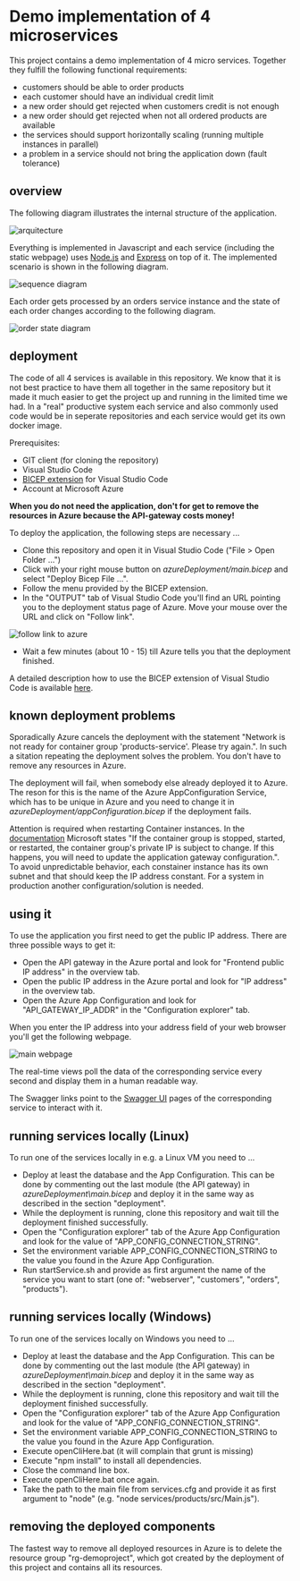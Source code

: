 # Demo implementation of 4 microservices

This project contains a demo implementation of 4 micro services. Together they fulfill the following functional requirements:

* customers should be able to order products
* each customer should have an individual credit limit
* a new order should get rejected when customers credit is not enough
* a new order should get rejected when not all ordered products are available
* the services should support horizontally scaling (running multiple instances in parallel)
* a problem in a service should not bring the application down (fault tolerance)

## overview

The following diagram illustrates the internal structure of the application.

![arquitecture](images/architecture.drawio.svg)

Everything is implemented in Javascript and each service (including the static webpage) uses [Node.js](https://nodejs.org) and [Express](http://expressjs.com) on top of it. The implemented scenario is shown in the following diagram.

![sequence diagram](images/sequencediagram.drawio.svg)

Each order gets processed by an orders service instance and the state of each order changes according to the following diagram.

![order state diagram](images/order_state_diagram.drawio.svg)

## deployment

The code of all 4 services is available in this repository. We know that it is not best practice to have them all together in the same repository but it made it much easier to get the project up and running in the limited time we had. In a "real" productive system each service and also commonly used code would be in seperate repositories and each service would get its own docker image.

Prerequisites:
* GIT client (for cloning the repository)
* Visual Studio Code
* [BICEP extension](https://marketplace.visualstudio.com/items?itemName=ms-azuretools.vscode-bicep) for Visual Studio Code
* Account at Microsoft Azure

**When you do not need the application, don't for get to remove the resources in Azure because the API-gateway costs money!**

To deploy the application, the following steps are necessary ...
* Clone this repository and open it in Visual Studio Code ("File > Open Folder ...")
* Click with your right mouse button on *azureDeployment/main.bicep* and select "Deploy Bicep File ...".
* Follow the menu provided by the BICEP extension.
* In the "OUTPUT" tab of Visual Studio Code you'll find an URL pointing you to the deployment status page of Azure. Move your mouse over the URL and click on "Follow link".

![follow link to azure](images/vsc_followLink.jpg)

* Wait a few minutes (about 10 - 15) till Azure tells you that the deployment finished.

A detailed description how to use the BICEP extension of Visual Studio Code is available [here](https://learn.microsoft.com/en-us/azure/azure-resource-manager/bicep/deploy-vscode).

## known deployment problems

Sporadically Azure cancels the deployment with the statement "Network is not ready for container group 'products-service'. Please try again.". In such a sitation repeating the deployment solves the problem. You don't have to remove any resources in Azure.

The deployment will fail, when somebody else already deployed it to Azure. The reson for this is the name of the Azure AppConfiguration Service, which has to be unique in Azure and you need to change it in *azureDeployment/appConfiguration.bicep* if the deployment fails.

Attention is required when restarting Container instances. In the [documentation](https://learn.microsoft.com/en-us/azure/container-instances/container-instances-application-gateway) Microsoft states "If the container group is stopped, started, or restarted, the container group's private IP is subject to change. If this happens, you will need to update the application gateway configuration.". To avoid unpredictable behavior, each constainer instance has its own subnet and that should keep the IP address constant. For a system in production another configuration/solution is needed.

## using it

To use the application you first need to get the public IP address. There are three possible ways to get it:
* Open the API gateway in the Azure portal and look for "Frontend public IP address" in the overview tab.
* Open the public IP address in the Azure portal and look for "IP address" in the overview tab.
* Open the Azure App Configuration and look for "API_GATEWAY_IP_ADDR" in the "Configuration explorer" tab.

When you enter the IP address into your address field of your web browser you'll get the following webpage.

![main webpage](images/mainPage.jpg)

The real-time views poll the data of the corresponding service every second and display them in a human readable way. 

The Swagger links point to the [Swagger UI](https://swagger.io/tools/swagger-ui/) pages of the corresponding service to interact with it.

## running services locally (Linux)

To run one of the services locally in e.g. a Linux VM you need to ...
* Deploy at least the database and the App Configuration. This can be done by commenting out the last module (the API gateway) in *azureDeployment\main.bicep* and deploy it in the same way as described in the section "deployment".
* While the deployment is running, clone this repository and wait till the deployment finished successfully. 
* Open the "Configuration explorer" tab of the Azure App Configuration and look for the value of "APP_CONFIG_CONNECTION_STRING".
* Set the environment variable APP_CONFIG_CONNECTION_STRING to the value you found in the Azure App Configuration.
* Run startService.sh and provide as first argument the name of the service you want to start (one of: "webserver", "customers", "orders", "products").

## running services locally (Windows)

To run one of the services locally on Windows you need to ...
* Deploy at least the database and the App Configuration. This can be done by commenting out the last module (the API gateway) in *azureDeployment\main.bicep* and deploy it in the same way as described in the section "deployment".
* While the deployment is running, clone this repository and wait till the deployment finished successfully. 
* Open the "Configuration explorer" tab of the Azure App Configuration and look for the value of "APP_CONFIG_CONNECTION_STRING".
* Set the environment variable APP_CONFIG_CONNECTION_STRING to the value you found in the Azure App Configuration.
* Execute openCliHere.bat (it will complain that grunt is missing)
* Execute "npm install" to install all dependencies.
* Close the command line box.
* Execute openCliHere.bat once again.
* Take the path to the main file from services.cfg and provide it as first argument to "node" (e.g. "node services/products/src/Main.js").

## removing the deployed components

The fastest way to remove all deployed resources in Azure is to delete the resource group "rg-demoproject", which got created by the deployment of this project and contains all its resources. 